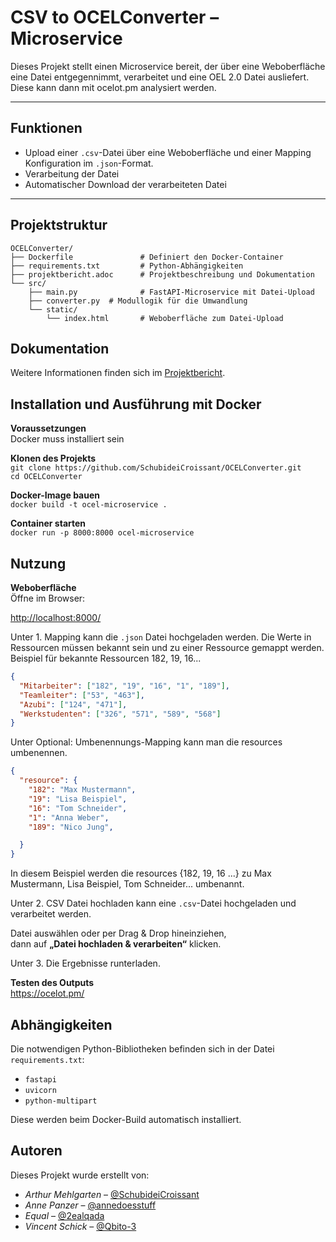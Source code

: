 # CSV to OCELConverter – Microservice

Dieses Projekt stellt einen Microservice bereit, der über eine Weboberfläche eine Datei entgegennimmt, verarbeitet und eine OEL 2.0 Datei ausliefert.
Diese kann dann mit ocelot.pm analysiert werden.

---

## Funktionen

- Upload einer `.csv`-Datei über eine Weboberfläche und einer Mapping Konfiguration im `.json`-Format.
- Verarbeitung der Datei 
- Automatischer Download der verarbeiteten Datei

---

## Projektstruktur

```
OCELConverter/
├── Dockerfile               # Definiert den Docker-Container
├── requirements.txt         # Python-Abhängigkeiten
├── projektbericht.adoc      # Projektbeschreibung und Dokumentation
└── src/
    ├── main.py              # FastAPI-Microservice mit Datei-Upload
    ├── converter.py  # Modullogik für die Umwandlung
    └── static/
        └── index.html       # Weboberfläche zum Datei-Upload
```

## Dokumentation

Weitere Informationen finden sich im [Projektbericht](projektbericht.adoc).

## Installation und Ausführung mit Docker

**Voraussetzungen**  
Docker muss installiert sein

**Klonen des Projekts**  
`git clone https://github.com/SchubideiCroissant/OCELConverter.git`  
`cd OCELConverter`

**Docker-Image bauen**  
`docker build -t ocel-microservice .`

**Container starten**  
`docker run -p 8000:8000 ocel-microservice`


## Nutzung

**Weboberfläche**  
Öffne im Browser:

[http://localhost:8000/](http://localhost:8000/)

Unter 1. Mapping kann die `.json` Datei hochgeladen werden.
Die Werte in Ressourcen müssen bekannt sein und zu einer Ressource gemappt werden.
Beispiel für bekannte Ressourcen 182, 19, 16...

```json
{
  "Mitarbeiter": ["182", "19", "16", "1", "189"],
  "Teamleiter": ["53", "463"],
  "Azubi": ["124", "471"],
  "Werkstudenten": ["326", "571", "589", "568"]
}
```

Unter Optional: Umbenennungs-Mapping kann man die resources umbenennen.
```json
{
  "resource": {
    "182": "Max Mustermann",
    "19": "Lisa Beispiel",
    "16": "Tom Schneider",
    "1": "Anna Weber",
    "189": "Nico Jung",

  }
}
```
In diesem Beispiel werden die resources {182, 19, 16 ...} zu Max Mustermann, Lisa Beispiel, Tom Schneider... umbenannt.

Unter 2. CSV Datei hochladen kann eine `.csv`-Datei hochgeladen und verarbeitet werden.

Datei auswählen oder per Drag & Drop hineinziehen,  
dann auf **„Datei hochladen & verarbeiten“** klicken.

Unter 3. Die Ergebnisse runterladen.

**Testen des Outputs**  
https://ocelot.pm/

## Abhängigkeiten

Die notwendigen Python-Bibliotheken befinden sich in der Datei `requirements.txt`:

- `fastapi`
- `uvicorn`
- `python-multipart`

Diese werden beim Docker-Build automatisch installiert.


## Autoren

Dieses Projekt wurde erstellt von:

- *Arthur Mehlgarten*  – [@SchubideiCroissant](https://github.com/SchubideiCroissant)
- *Anne Panzer*  – [@annedoesstuff](https://github.com/annedoesstuff)
- *Equal* – [@2ealqada](https://github.com/2ealqada)
- *Vincent Schick* – [@Qbito-3](https://github.com/2ealqada)


